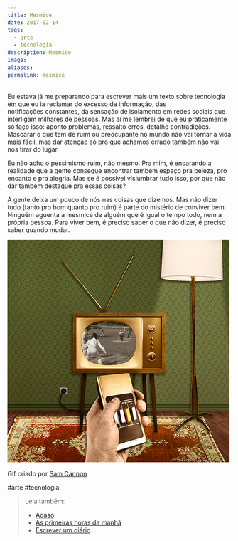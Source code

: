 ```yaml
---
title: Mesmice
date: 2017-02-14
tags:
  - arte
  - tecnologia
description: Mesmice
image: 
aliases:
permalink: mesmice
---
```

Eu estava já me preparando para escrever mais um texto sobre tecnologia em que eu ia reclamar do excesso de informação, das notificações constantes, da sensação de isolamento em redes sociais que interligam milhares de pessoas. Mas aí me lembrei de que eu praticamente só faço isso: aponto problemas, ressalto erros, detalho contradições. Mascarar o que tem de ruim ou preocupante no mundo não vai tornar a vida mais fácil, mas dar atenção só pro que achamos errado também não vai nos tirar do lugar.

Eu não acho o pessimismo ruim, não mesmo. Pra mim, é encarando a realidade que a gente consegue encontrar também espaço pra beleza, pro encanto e pra alegria. Mas se é possível vislumbrar tudo isso, por que não dar também destaque pra essas coisas?

A gente deixa um pouco de nós nas coisas que dizemos. Mas não dizer tudo (tanto pro bom quanto pro ruim) é parte do mistério de conviver bem. Ninguém aguenta a mesmice de alguém que é igual o tempo todo, nem a própria pessoa. Para viver bem, é preciso saber o que não dizer, é preciso saber quando mudar.

<img src="/assets/img/mesmice-medium.gif">

Gif criado por [Sam Cannon](http://samcannon.tumblr.com/post/139445886718/made-some-collage-gifs-for-hpe-matter-article)


#arte #tecnologia

> Leia também:
> - <a href="/acaso">Acaso</a>
> - <a href="/as-primeiras-horas-da-manha">As primeiras horas da manhã</a>
> - <a href="/escrever-um-diario">Escrever um diário</a>
